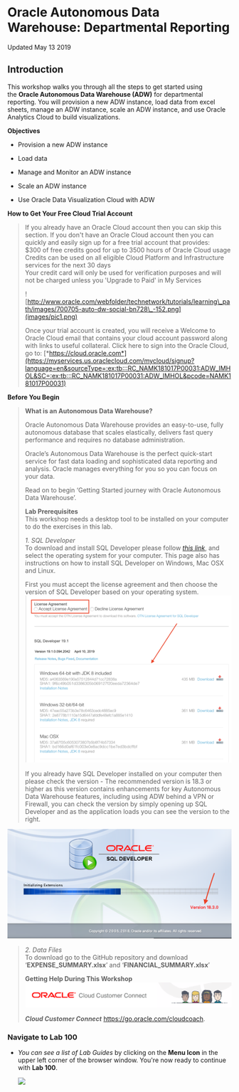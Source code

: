 #  Oracle Autonomous Data Warehouse: Departmental Reporting 

Updated May 13 2019

## Introduction

This workshop walks you through all the steps to get started using the **Oracle Autonomous Data Warehouse (ADW)** for departmental reporting. You will provision a new ADW instance, load data from excel sheets, manage an ADW instance, scale an ADW instance, and use Oracle Analytics Cloud to build visualizations.

**Objectives**

-   Provision a new ADW instance

-   Load data

-   Manage and Monitor an ADW instance

-   Scale an ADW instance

-   Use Oracle Data Visualization Cloud with ADW

**How to Get Your Free Cloud Trial Account**

> If you already have an Oracle Cloud account then you can skip this section. If you don't have an Oracle Cloud account then you can quickly and easily sign up for a free trial account that provides:\
> \$300 of free credits good for up to 3500 hours of Oracle Cloud usage\
> Credits can be used on all eligible Cloud Platform and Infrastructure services for the next 30 days\
> Your credit card will only be used for verification purposes and will not be charged unless you 'Upgrade to Paid' in My Services
>
> ![http://www.oracle.com/webfolder/technetwork/tutorials/learning\_path/images/700705-auto-dw-social-bn728\_-152.png](images/pic1.png)
>
> Once your trial account is created, you will receive a Welcome to Oracle Cloud email that contains your cloud account password along with links to useful collateral. Click here to sign into the Oracle Cloud, go to: [*https://cloud.oracle.com*](https://myservices.us.oraclecloud.com/mycloud/signup?language=en&sourceType=:ex:tb:::RC_NAMK181017P00031:ADW_IMHOL&SC=:ex:tb:::RC_NAMK181017P00031:ADW_IMHOL&pcode=NAMK181017P00031)



**Before You Begin**

> **What is an Autonomous Data Warehouse?**
>
> Oracle Autonomous Data Warehouse provides an easy-to-use, fully autonomous database that scales elastically, delivers fast query performance and requires no database administration.
>
> Oracle’s Autonomous Data Warehouse is the perfect quick-start service for fast data loading and sophisticated data reporting and analysis. Oracle manages everything for you so you can focus on your data.
>
> Read on to begin ‘Getting Started journey with Oracle Autonomous Data Warehouse’.
>
> **Lab Prerequisites**\
> This workshop needs a desktop tool to be installed on your computer to do the exercises in this lab.
>
> *1. SQL Developer*\
> To download and install SQL Developer please follow [*this link*](http://www.oracle.com/technetwork/developer-tools/sql-developer/downloads/index.html), and select the operating system for your computer. This page also has instructions on how to install SQL Developer on Windows, Mac OSX and Linux.
>
> First you must accept the license agreement and then choose the version of SQL Developer based on your operating system.
![](images/1.png)
>
> If you already have SQL Developer installed on your computer then please check the version - The recommended version is 18.3 or higher as this version contains enhancements for key Autonomous Data Warehouse features, including using ADW behind a VPN or Firewall, you can check the version by simply opening up SQL Developer and as the application loads you can see the version to the right.
> 
![](images/2.png)

> *2. Data Files*\
> To download go to the GitHub repository and download ‘**EXPENSE\_SUMMARY.xlsx**’ and ‘**FINANCIAL\_SUMMARY.xlsx**’
>
> **Getting Help During This Workshop**\
> ![](images/pic2.png)
>
> ***Cloud Customer Connect*** https://go.oracle.com/cloudcoach.
>

###  **Navigate to Lab 100**

- _You can see a list of Lab Guides_ by clicking on the **Menu Icon** in the upper left corner of the browser window. You're now ready to continue with **Lab 100**.

  ![](images/LabMenuIcon.png)
